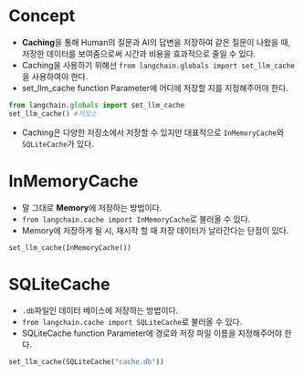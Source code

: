 # Concept
- **Caching**을 통해 Human의 질문과 AI의 답변을 저장하여 같은 질문이 나왔을 때, 저장한 데이터를 보여줌으로써 시간과 비용을 효과적으로 줄일 수 있다.
- Caching을 사용하기 위해선 `from langchain.globals import set_llm_cache`을 사용하여야 한다.
- set_llm_cache function Parameter에 어디에 저장할 지를 지정해주어야 한다.
```python
from langchain.globals import set_llm_cache
set_llm_cache() #저장소
```
- Caching은 다양한 저장소에서 저장할 수 있지만 대표적으로 `InMemoryCache`와 `SQLiteCache`가 있다.
# InMemoryCache
- 말 그대로 **Memory**에 저장하는 방법이다.
- `from langchain.cache import InMemoryCache`로 불러올 수 있다.
- Memory에 저장하게 될 시, 재시작 할 때 저장 데이터가 날라간다는 단점이 있다.
```python
set_llm_cache(InMemoryCache())
```
# SQLiteCache
- `.db`파일인 데이터 베이스에 저장하는 방법이다.
- `from langchain.cache import SQLiteCache`로 불러올 수 있다.
- SQLiteCache function Parameter에 경로와 저장 파일 이름을 지정해주어야 한다.
```python
set_llm_cache(SQLiteCache("cache.db"))
```